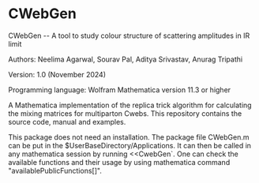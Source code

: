 # CWebGen

CWebGen -- A tool to study colour structure of scattering amplitudes in IR limit

Authors: Neelima Agarwal, Sourav Pal, Aditya Srivastav, Anurag Tripathi

Version: 1.0 (November 2024)

Programming language: Wolfram Mathematica version 11.3 or higher 

A Mathematica implementation of the replica trick algorithm for calculating the mixing matrices for multiparton Cwebs. This repository contains the source code, manual and examples.

This package does not need an installation. 
The package file CWebGen.m can be put in the $UserBaseDirectory/Applications.
It can then be called in any mathematica session by running <<CwebGen`. 
One can check the available functions and their usage by using mathematica command "availablePublicFunctions[]". 
